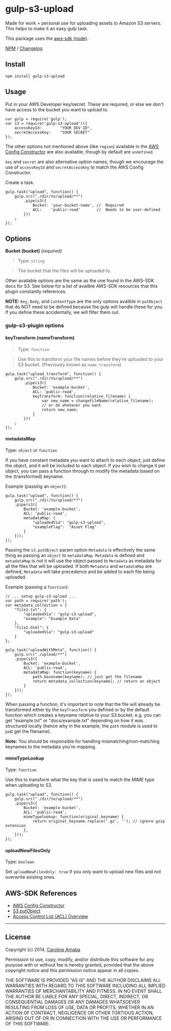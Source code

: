 # gulp-s3-upload

Made for work + personal use for uploading assets to Amazon S3 servers.  
This helps to make it an easy gulp task.

This package uses the [aws-sdk (node)](http://aws.amazon.com/sdk-for-node-js/).

[NPM](https://www.npmjs.com/package/gulp-s3-upload) / [Changelog](docs/changelog.md)

## Install

    npm install gulp-s3-upload

## Usage

Put in your AWS Developer key/secret. These are required, or else we don't have access to the bucket you want to upload to.

    var gulp = require('gulp');
    var s3 = require('gulp-s3-upload')({
        accessKeyId:        "YOUR DEV ID",
        secretAccessKey:    "YOUR SECRET"
    });

The other options not mentioned above (like `region`) available in the [AWS Config Constructor](http://docs.aws.amazon.com/AWSJavaScriptSDK/latest/AWS/Config.html#constructor-property) are also available, though by default are `undefined`.

`key` and `secret` are also alternative option names, though we encourage the use of `accessKeyId` and `secretAccessKey` to match the AWS Config Constructor.

Create a task.

    gulp.task("upload", function() {
        gulp.src("./dir/to/upload/**")
            .pipe(s3({
                Bucket: 'your-bucket-name', //  Required
                ACL:    'public-read'       //  Needs to be user-defined
            }))
        ;
    });

## Options

**Bucket (bucket)** *(required)*

> Type: `string`

> The bucket that the files will be uploaded to.

Other available options are the same as the one found in the AWS-SDK docs for S3.  See below for a list of availble AWS-SDK resources that this plugin constantly references.

**NOTE:** `Key`, `Body`, and `ContentType` are the only options availble in `putObject` that do NOT need to be defined because the gulp will handle these for you. If you define these accidentally, we will filter them out.

### gulp-s3-plugin options


#### keyTransform (nameTransform)

> Type: `function`

> Use this to transform your file names before they're uploaded to your S3 bucket.
> (Previously known as `name_transform`).

    gulp.task("upload_transform", function() {
        gulp.src("./dir/to/upload/**")
            .pipe(s3({
                Bucket: 'example-bucket',
                ACL: 'public-read',
                keyTransform: function(relative_filename) {
                    var new_name = changeFileName(relative_filename);
                    // or do whatever you want
                    return new_name;
                }
            }))
        ;
    });


#### metadataMap

Type: `object` or `function`

If you have constant metadata you want to attach to each object,
just define the object, and it will be included to each object.
If you wish to change it per object, you can pass a function through
to modify the metadata based on the (transformed) keyname.

Example (passing an `object`):

    gulp.task("upload", function() {
        gulp.src("./dir/to/upload/**")
        .pipe(s3({
            Bucket: 'example-bucket',
            ACL: 'public-read',
            metadataMap: {
                "uploadedVia": "gulp-s3-upload",
                "exampleFlag":  "Asset Flag"
            }
        }));
    });

Passing the `s3.putObject` param option `Metadata` is effectively the same thing
as passing an `object` to `metadataMap`.  `Metadata` is defined and `metadataMap` is not
it will use the object passed to `Metadata` as metadata for all the files that
will be uploaded.  If both `Metadata` and `metadataMap` are defined, `Metadata` will take
precedence and be added to each file being uploaded.

Example (passing a `function`):
    
    // ... setup gulp-s3-upload ...
    var path = require('path');
    var metadata_collection = {
        "file1.txt": {
            "uploadedVia": "gulp-s3-upload",
            "example": "Example Data"
        },
        "file2.html": {
            "uploadedVia": "gulp-s3-upload"
        }
    };

    gulp.task("uploadWithMeta", function() {
        gulp.src("./upload/**")
        .pipe(s3({
            Bucket: 'example-bucket',
            ACL: 'public-read',
            metadataMap: function(keyname) {
                path.basename(keyname); // just get the filename
                return metadata_collection[keyname]; // return an object
            }
        }));
    });

When passing a function, it's important to note that the file
will already be transformed either by the `keyTransform` you defined
or by the default function which creates a keyname relative to
your S3 bucket, e.g. you can get "example.txt" or "docs/example.txt"
depending on how it was structured locally (hence why in the example, 
the `path` module is used to just get the filename).

**Note:** You should be responsible for handling mismatching/non-matching keynames
to the metadata you're mapping.

#### mimeTypeLookup

Type: `function`

Use this to transform what the key that is used to match the MIME type when uploading to S3.

    gulp.task("upload", function() {
        gulp.src("./dir/to/upload/**")
        .pipe(s3({
            Bucket: 'example-bucket',
            ACL: 'public-read',
            mimeTypelookup: function(original_keyname) {
                return original_keyname.replace('.gz', ''); // ignore gzip extension
            },
        }));
    });


#### uploadNewFilesOnly

Type: `boolean`

Set `uploadNewFilesOnly: true` if you only want to upload new files and not
overwrite existing ones.



## AWS-SDK References

* [AWS Config Constructor](http://docs.aws.amazon.com/AWSJavaScriptSDK/latest/AWS/Config.html#constructor-property)
* [S3 putObject](http://docs.aws.amazon.com/AWSJavaScriptSDK/latest/AWS/S3.html#putObject-property)
* [Access Control List (ACL) Overview](http://docs.aws.amazon.com/AmazonS3/latest/dev/acl-overview.html)

----------------------------------------------------

## License

Copyright (c) 2014, [Caroline Amaba](mailto:caroline.amaba@gmail.com)

Permission to use, copy, modify, and/or distribute this software for any purpose with or without fee is hereby granted, provided that the above copyright notice and this permission notice appear in all copies.

THE SOFTWARE IS PROVIDED "AS IS" AND THE AUTHOR DISCLAIMS ALL WARRANTIES WITH REGARD TO THIS SOFTWARE INCLUDING ALL IMPLIED WARRANTIES OF MERCHANTABILITY AND FITNESS. IN NO EVENT SHALL THE AUTHOR BE LIABLE FOR ANY SPECIAL, DIRECT, INDIRECT, OR CONSEQUENTIAL DAMAGES OR ANY DAMAGES WHATSOEVER RESULTING FROM LOSS OF USE, DATA OR PROFITS, WHETHER IN AN ACTION OF CONTRACT, NEGLIGENCE OR OTHER TORTIOUS ACTION, ARISING OUT OF OR IN CONNECTION WITH THE USE OR PERFORMANCE OF THIS SOFTWARE.
